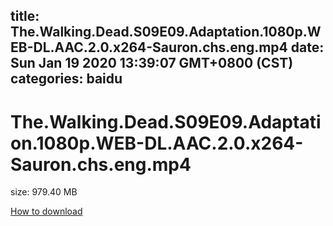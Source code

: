 
title: The.Walking.Dead.S09E09.Adaptation.1080p.WEB-DL.AAC.2.0.x264-Sauron.chs.eng.mp4
date: Sun Jan 19 2020 13:39:07 GMT+0800 (CST)    
categories: baidu
---

# The.Walking.Dead.S09E09.Adaptation.1080p.WEB-DL.AAC.2.0.x264-Sauron.chs.eng.mp4
size: 979.40 MB
 
 

[How to download](https://bpcam.bemobtrk.com/go/2ceec3aa-1ca2-46d6-b9ff-aaa5c184517c?jno=2995)
